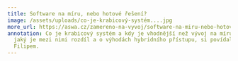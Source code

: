 ```yaml
---
title: Software na míru, nebo hotové řešení?
image: /assets/uploads/co-je-krabicový-systém....jpg
more_url: https://aswa.cz/zamereno-na-vyvoj/software-na-miru-nebo-hotove-reseni/
annotation: Co je krabicový systém a kdy je vhodnější než vývoj na míru? O tom,
  jaký je mezi nimi rozdíl a o výhodách hybridního přístupu, si povídal Vráťa s
  Filipem.
---
```

